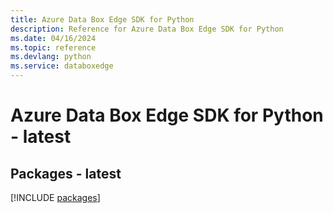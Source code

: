 ```yaml
---
title: Azure Data Box Edge SDK for Python
description: Reference for Azure Data Box Edge SDK for Python
ms.date: 04/16/2024
ms.topic: reference
ms.devlang: python
ms.service: databoxedge
---
```

# Azure Data Box Edge SDK for Python - latest
## Packages - latest
[!INCLUDE [packages](data-box-edge-index.md)]